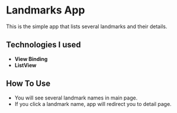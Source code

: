 # Landmarks App

This is the simple app that lists several landmarks and their details.

## Technologies I used

- **View Binding**
- **ListView**

## How To Use
- You will see several landmark names in main page.
- If you click a landmark name, app will redirect you to detail page.